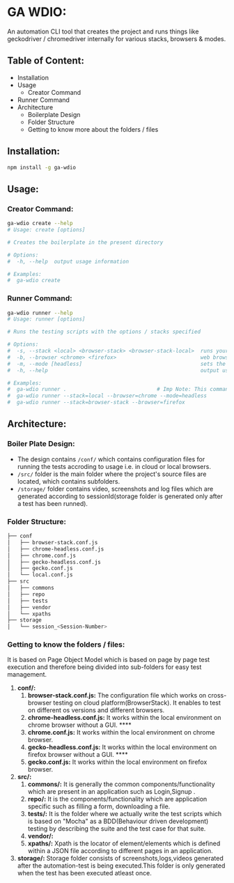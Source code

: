 # GA WDIO:

An automation CLI tool that creates the project and runs things like geckodriver / chromedriver internally for various stacks, browsers & modes.

## Table of Content:

- Installation
- Usage
  - Creator Command
- Runner Command
- Architecture
	- Boilerplate Design
	- Folder Structure
	- Getting to know more about the folders / files

## Installation:

```sh
npm install -g ga-wdio
```

## Usage:

### Creator Command:

```sh
ga-wdio create --help
# Usage: create [options]

# Creates the boilerplate in the present directory

# Options:
#  -h, --help  output usage information

# Examples:
#  ga-wdio create
```

### Runner Command:

```sh
ga-wdio runner --help
# Usage: runner [options]

# Runs the testing scripts with the options / stacks specified

# Options:
#  -s, --stack <local> <browser-stack> <browser-stack-local>  runs your tests on the local system or browser-stack (default: "local")
#  -b, --browser <chrome> <firefox>                           web browser [chrome or firefox] (default: "chrome")
#  -m, --mode [headless]                                      sets the mode to the run web-browser, this feature is applicable only with local stack (default: "head")
#  -h, --help                                                 output usage information

# Examples:
#  ga-wdio runner . 							# Imp Note: This command will set all the default values
#  ga-wdio runner --stack=local --browser=chrome --mode=headless
#  ga-wdio runner --stack=browser-stack --browser=firefox
```

## Architecture:

### Boiler Plate Design:

- The design contains `/conf/` which contains  configuration files for running the tests accroding to usage i.e. in cloud or local browsers.
- `/src/` folder is the main folder where the project's source files are located, which contains subfolders.
- `/storage/` folder  contains video, screenshots and log files which are generated according to sessionId(storage folder is generated only after a test has been runned).

### Folder Structure:

```sh
├── conf
│   ├── browser-stack.conf.js
│   ├── chrome-headless.conf.js
│   ├── chrome.conf.js
│   ├── gecko-headless.conf.js
│   ├── gecko.conf.js
│   └── local.conf.js
├── src
│   ├── commons
│   ├── repo
│   ├── tests
│   ├── vendor
│   └── xpaths
├── storage
│   └── session_<Session-Number>
```

### Getting to know the folders / files:

It is based on Page Object Model which is based on page by page test execution and therefore being divided into sub-folders for easy test management.

1. **conf/:**
	1. **browser-stack.conf.js:** The configuration file which works on cross-browser testing on cloud platform(BrowserStack). It enables to test on different os versions and different browsers.
	2. **chrome-headless.conf.js:** It works within the local environment on chrome browser without a GUI. ****
	3. **chrome.conf.js:** It works within the local environment on chrome browser.
	4. **gecko-headless.conf.js:** It works within the local environment on firefox browser without a GUI. ****
	5. **gecko.conf.js:** It works within the local environment on firefox browser.
2. **src/:**
	1. **commons/:** It is generally the common components/functionality which are present in an application such as Login,Signup .
	2. **repo/:** It is the components/functionality which are application specific such as filling a form, downloading a file.
	3. **tests/:** It is the folder where we actually write the test scripts which is based on "Mocha" as a BDD(Behaviour driven development) testing by describing the suite and the test case for that suite.
	4. **vendor/:** 
	5. **xpaths/:** Xpath is the locator of element/elements which is defined within a JSON file according to different pages in an application.
3. **storage/:** Storage folder consists of screenshots,logs,videos generated after the automation-test is being executed.This folder is only generated when the test has been executed atleast once.

